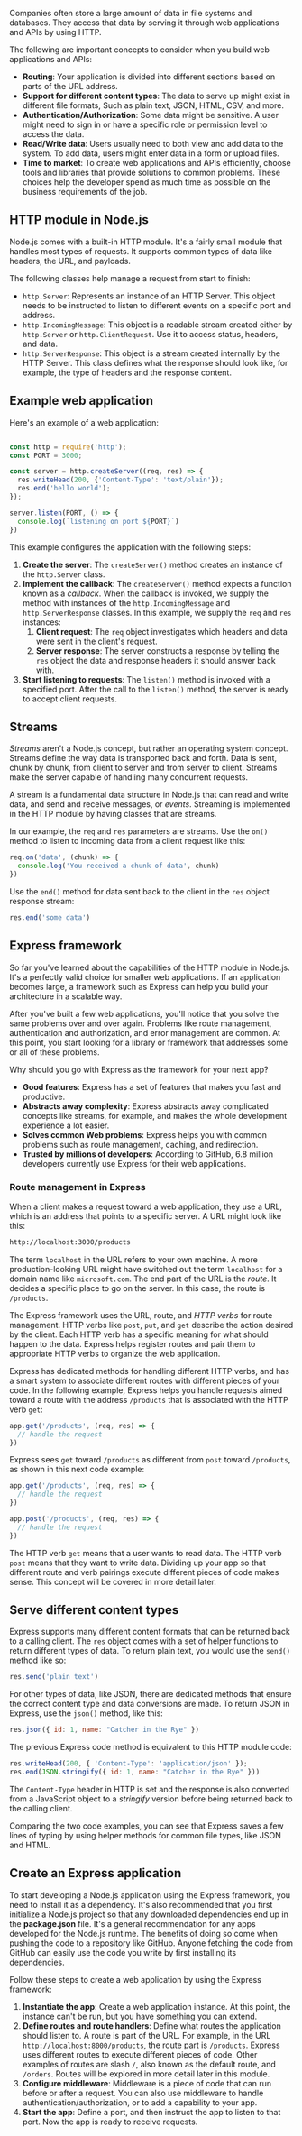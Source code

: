 Companies often store a large amount of data in file systems and databases. They access that data by serving it through web applications and APIs by using HTTP.

The following are important concepts to consider when you build web applications and APIs:

- **Routing**: Your application is divided into different sections based on parts of the URL address.
- **Support for different content types**: The data to serve up might exist in different file formats, Such as plain text, JSON, HTML, CSV, and more.
- **Authentication/Authorization**: Some data might be sensitive. A user might need to sign in or have a specific role or permission level to access the data.
- **Read/Write data**: Users usually need to both view and add data to the system. To add data, users might enter data in a form or upload files.
- **Time to market**: To create web applications and APIs efficiently, choose tools and libraries that provide solutions to common problems. These choices help the developer spend as much time as possible on the business requirements of the job.  

## HTTP module in Node.js

Node.js comes with a built-in HTTP module. It's a fairly small module that handles most types of requests. It supports common types of data like headers, the URL, and payloads.

The following classes help manage a request from start to finish:

- `http.Server`: Represents an instance of an HTTP Server. This object needs to be instructed to listen to different events on a specific port and address.
- `http.IncomingMessage`: This object is a readable stream created either by `http.Server` or `http.ClientRequest`. Use it to access status, headers, and data.
- `http.ServerResponse`: This object is a stream created internally by the HTTP Server. This class defines what the response should look like, for example, the type of headers and the response content.

## Example web application

Here's an example of a web application:

```javascript

const http = require('http');
const PORT = 3000;

const server = http.createServer((req, res) => {
  res.writeHead(200, {'Content-Type': 'text/plain'});
  res.end('hello world');
});

server.listen(PORT, () => {
  console.log(`listening on port ${PORT}`)
})
```

This example configures the application with the following steps:

1. **Create the server**: The `createServer()` method creates an instance of the `http.Server` class.
1. **Implement the callback**: The `createServer()` method expects a function known as a *callback*. When the callback is invoked, we supply the method with instances of the `http.IncomingMessage` and `http.ServerResponse` classes. In this example, we supply the `req` and `res` instances:
   1. **Client request**: The `req` object investigates which headers and data were sent in the client's request.
   1. **Server response**: The server constructs a response by telling the `res` object the data and response headers it should answer back with.
1. **Start listening to requests**: The `listen()` method is invoked with a specified port. After the call to the `listen()` method, the server is ready to accept client requests.

## Streams

*Streams* aren't a Node.js concept, but rather an operating system concept. Streams define the way data is transported back and forth. Data is sent, chunk by chunk, from client to server and from server to client. Streams make the server capable of handling many concurrent requests.

A stream is a fundamental data structure in Node.js that can read and write data, and send and receive messages, or *events*. Streaming is implemented in the HTTP module by having classes that are streams.

In our example, the `req` and `res` parameters are streams. Use the `on()` method to listen to incoming data from a client request like this:

```javascript
req.on('data', (chunk) => {
  console.log('You received a chunk of data', chunk)
})
```

Use the `end()` method for data sent back to the client in the `res` object response stream:

```javascript
res.end('some data')
```

## Express framework

So far you've learned about the capabilities of the HTTP module in Node.js. It's a perfectly valid choice for smaller web applications. If an application becomes large, a framework such as Express can help you build your architecture in a scalable way.  

After you've built a few web applications, you'll notice that you solve the same problems over and over again. Problems like route management, authentication and authorization, and error management are common. At this point, you start looking for a library or framework that addresses some or all of these problems.

Why should you go with Express as the framework for your next app?

- **Good features**: Express has a set of features that makes you fast and productive.
- **Abstracts away complexity**: Express abstracts away complicated concepts like streams, for example, and makes the whole development experience a lot easier.
- **Solves common Web problems**: Express helps you with common problems such as route management, caching, and redirection.
- **Trusted by millions of developers**: According to GitHub, 6.8 million developers currently use Express for their web applications.

### Route management in Express

When a client makes a request toward a web application, they use a URL, which is an address that points to a specific server. A URL might look like this:

```bash
http://localhost:3000/products
```

The term `localhost` in the URL refers to your own machine. A more production-looking URL might have switched out the term `localhost` for a domain name like `microsoft.com`. The end part of the URL is the *route*. It decides a specific place to go on the server. In this case, the route is `/products`.

The Express framework uses the URL, route, and *HTTP verbs* for route management. HTTP verbs like `post`, `put`, and `get` describe the action desired by the client. Each HTTP verb has a specific meaning for what should happen to the data. Express helps register routes and pair them to appropriate HTTP verbs to organize the web application.

Express has dedicated methods for handling different HTTP verbs, and has a smart system to associate different routes with different pieces of your code. In the following example, Express helps you handle requests aimed toward a route with the address `/products` that is associated with the HTTP verb `get`:

```javascript
app.get('/products', (req, res) => {
  // handle the request
})
```

Express sees `get` toward `/products` as different from `post` toward `/products`, as shown in this next code example:

```javascript
app.get('/products', (req, res) => {
  // handle the request
})

app.post('/products', (req, res) => {
  // handle the request
})
```

The HTTP verb `get` means that a user wants to read data. The HTTP verb `post` means that they want to write data. Dividing up your app so that different route and verb pairings execute different pieces of code makes sense. This concept will be covered in more detail later.

## Serve different content types

Express supports many different content formats that can be returned back to a calling client. The `res` object comes with a set of helper functions to return different types of data. To return plain text, you would use the `send()` method like so:

```javascript
res.send('plain text')
```

For other types of data, like JSON, there are dedicated methods that ensure the correct content type and data conversions are made. To return JSON in Express, use the `json()` method, like this:

```javascript
res.json({ id: 1, name: "Catcher in the Rye" })
```

The previous Express code method is equivalent to this HTTP module code:

```javascript
res.writeHead(200, { 'Content-Type': 'application/json' });
res.end(JSON.stringify({ id: 1, name: "Catcher in the Rye" }))
```

The `Content-Type` header in HTTP is set and the response is also converted from a JavaScript object to a *stringify* version before being returned back to the calling client.

Comparing the two code examples, you can see that Express saves a few lines of typing by using helper methods for common file types, like JSON and HTML.

## Create an Express application

To start developing a Node.js application using the Express framework, you need to install it as a dependency. It's also recommended that you first initialize a Node.js project so that any downloaded dependencies end up in the **package.json** file. It's a general recommendation for any apps developed for the Node.js runtime. The benefits of doing so come when pushing the code to a repository like GitHub. Anyone fetching the code from GitHub can easily use the code you write by first installing its dependencies.  

Follow these steps to create a web application by using the Express framework:

1. **Instantiate the app**: Create a web application instance. At this point, the instance can't be run, but you have something you can extend.
1. **Define routes and route handlers**: Define what routes the application should listen to. A route is part of the URL. For example, in the URL `http://localhost:8000/products`, the route part is `/products`. Express uses different routes to execute different pieces of code. Other examples of routes are slash `/`, also known as the default route, and `/orders`. Routes will be explored in more detail later in this module.
1. **Configure middleware**: Middleware is a piece of code that can run before or after a request. You can also use middleware to handle authentication/authorization, or to add a capability to your app.
1. **Start the app**: Define a port, and then instruct the app to listen to that port. Now the app is ready to receive requests.
